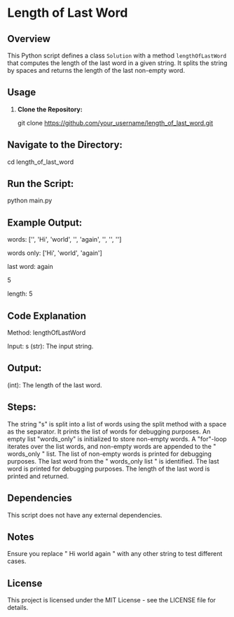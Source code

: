 # Length of Last Word

## Overview

This Python script defines a class `Solution` with a method `lengthOfLastWord` that computes the length of the last word in a given string. It splits the string by spaces and returns the length of the last non-empty word.

## Usage

1. **Clone the Repository:**

   git clone https://github.com/your_username/length_of_last_word.git
   
Navigate to the Directory:
----------------------------
cd length_of_last_word

Run the Script:
---------------------------
python main.py

Example Output:
------------------------
words: ['', 'Hi', 'world', '', 'again', '', '', '']

words only: ['Hi', 'world', 'again']

last word: again

5

length: 5

Code Explanation
------------------------------
Method: lengthOfLastWord

Input:
s (str): The input string.

Output:
------------------------------
(int): The length of the last word.

Steps:
------------------------------------
The string "s" is split into a list of words using the split method with a space as the separator.
It prints the list of words for debugging purposes.
An empty list "words_only" is initialized to store non-empty words.
A "for"-loop iterates over the list words, and non-empty words are appended to the " words_only " list.
The list of non-empty words is printed for debugging purposes.
The last word from the " words_only list " is identified.
The last word is printed for debugging purposes.
The length of the last word is printed and returned.

Dependencies
--------------------------
This script does not have any external dependencies.

Notes
------------------------------
Ensure you replace " Hi world again " with any other string to test different cases.

License
--------------------------
This project is licensed under the MIT License - see the LICENSE file for details.




